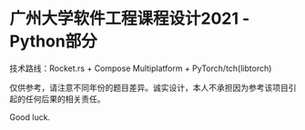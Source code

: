 # 广州大学软件工程课程设计2021 - Python部分

技术路线：Rocket.rs + Compose Multiplatform + PyTorch/tch(libtorch)

仅供参考，请注意不同年份的题目差异。诚实设计，本人不承担因为参考该项目引起的任何后果的相关责任。

Good luck.

